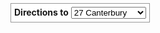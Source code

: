 <!-- 
 geoApp
 Geolocation map of Sewanee -->
<html>
  <head>
    <title> Sewanee map </title>
    <meta name="viewport" content="initial-scale=1.0, user-scalable=yes">
    <meta charset="utf-8">
    <style>
      html, body, #map-canvas {
        height: 100%;
        margin: 0px;
        padding: 0px
      }
	  #panel {
        position: absolute;
        top: 5px;
        left: 50%;
        margin-left: -180px;
        z-index: 5;
        background-color: #fff;
        padding: 5px;
        border: 1px solid #999;
      }
    </style>
</script>
    <script src="https://maps.googleapis.com/maps/api/js?v=3.exp&signed_in=true&libraries=places"></script>
    <script src="buildings.js"> </script>
    <script src="coords.js"> </script>
    <script src="direct.js"> </script>
    <script>
    
var map;
var infowindow;
var marker;
var currentLocation;
//Empty array for clearing the userLocation marker
var markersArray = [];
var positionTimer;
//Store them in an array
var locationArray = [fulford,walsh,mcclurg,allsaints,bookstore,woods,stirlings,sut,gamma];
var locationNameArray = ['Fulford','Walsh-Ellett','McClurg','All Saints Chapel',
'Barnes&Noble','Woods','Stirlings','Thompson Union','Gamma'];

function initialize() {
  
var theCenter = new google.maps.LatLng(35.20438,-85.92016);

var mapOptions = {
    center: theCenter,
    zoom: 17   
    };

  map = new google.maps.Map(document.getElementById('map-canvas'), mapOptions);
   
   var infowindow1 = new google.maps.InfoWindow({
      content: ""
  });
 
  var addListenersOnPolygon = function(polygon) {
  google.maps.event.addListener(polygon, 'click', function (event) {
  alert(polygon.indexID);
  });  
}

 for (var i = 0; i < dormsArray.length; i++) {
    
    var p = new google.maps.Polygon({
    paths: dormsArray[i],
    strokeColor: '#FF0000',
    strokeOpacity: 0.8,
    strokeWeight: 2,
    fillColor: '#FF0000',
    fillOpacity: 0.35,
    indexID: i
    });
    p.setMap(map);
    addListenersOnPolygon(p);
}

 for (var j = 0; j < fratArray.length; j++) {
    
    var q = new google.maps.Polygon({
    paths: fratArray[j],
    strokeColor: '#CCFFEE',
    strokeOpacity: 0.2,
    strokeWeight: 2,
    fillColor: '#CCFF10',
    fillOpacity: 0.35,
    indexID: j
    });
    q.setMap(map);
    addListenersOnPolygon(q);
}
     var infoArray = [fulfordStr,walshStr,mcclurgStr,allsaintsStr,bookStr,woodsStr,stirlingsStr,sutStr,gammaStr]; 
 
    infowindow = new google.maps.InfoWindow({
    content: ""
    });
   
    var request = {
    location: theCenter,
    radius: 500,
    };


  navigator.geolocation.getCurrentPosition(function(pos) {
  directionsDisplay = new google.maps.DirectionsRenderer();
  currentLocation = new google.maps.LatLng(pos.coords.latitude, pos.coords.longitude);

if (navigator.geolocation) {
        navigator.geolocation.getCurrentPosition(displayAndWatch, locError, {
            enableHighAccuracy : true,
            timeout : 60000,
            maximumAge : 0
        });
    } else {
        alert("Your phone does not support the Geolocation API");
    }
   function locError(error){alert("the location could not be found!")}

function displayAndWatch(pos){
    // set current position
    setUserLocation(pos);
    // watch position
    watchCurrentPosition();
}

function setUserLocation(pos) {
    // marker for userLocation
    userLocation = new google.maps.Marker({
           map : map,
           position : new google.maps.LatLng(pos.coords.latitude, pos.coords.longitude),
           title : "You are here",
}
  )//push the marker into an array to be cleared
           markersArray.push(userLocation);
    };

function watchCurrentPosition() {
        positionTimer = navigator.geolocation.watchPosition(function(position) {
        setMarkerPosition(userLocation, position);
        
    });
}
    
function setMarkerPosition(marker, position) {
     marker.setPosition(new google.maps.LatLng(position.coords.latitude, position.coords.longitude));
     console.log(position);
}
directionsDisplay.setMap(map);});

  var service = new google.maps.places.PlacesService(map);
  service.nearbySearch(request, callback);
      //Construct markers
      for (var i=0; i<locationArray.length; i++) {
      var storeV=infoArray[i];
      marker = new google.maps.Marker({
      position: locationArray[i],
      map: map,
      title: locationNameArray[i]
    });
     
    linkInfoWindow(marker, map, infowindow, storeV);
 }
}   //Connect the description with the appropriate marker
    function linkInfoWindow(marker, map, infowindow, description) {
    google.maps.event.addListener(marker, 'click', function() {
    infowindow.setContent(description);
    infowindow.open(map, marker);
  });
 }
//Create the function that will clear the userLocation marker
function clearOverlays() {
  for (var i = 0; i < markersArray.length; i++ ) {
   markersArray[i].setMap(null);
  }
}
 function callback(results, status) {
  if (status == google.maps.places.PlacesServiceStatus.OK) {
    for (var i = 0; i < results.length; i++) {
      createMarker(results[i]);
    }
  }
}
google.maps.event.addDomListener(window, 'load', initialize);
  </script> 
  </head>
  <body>
<div id="panel">
    <b>Directions to</b>
      <select id="end" onchange="calcRoute();clearOverlays();navigator.geolocation.clearWatch( positionTimer )">
      <option value="27 Canterbury Way, Sewanee, TN, 37375">    27 Canterbury</option>
      <option value="92 Dubose Ln, Sewanee, TN 37375"> 	 	Gailor Hall</option>
      <option value="1260 University Avenue, Sewanee, TN 37375">Hospital</option>
      <option value="740 University Avenue, Sewanee, TN 37375"> Walsh-Ellett Hall</option>
    </select>
    </div>
  <div id="out"></div>
  <div id="map-canvas"></div>
  </body>
  </html>
